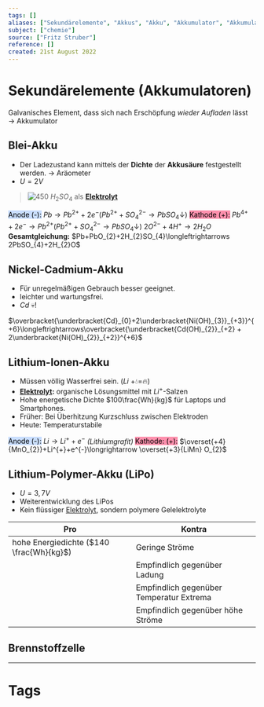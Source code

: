 ```yaml
---
tags: []
aliases: ["Sekundärelemente", "Akkus", "Akku", "Akkumulator", "Akkumulatoren"]
subject: ["chemie"]
source: ["Fritz Struber"]
reference: []
created: 21st August 2022
---
```


# Sekundärelemente (Akkumulatoren)
Galvanisches Element, dass sich nach Erschöpfung *wieder Aufladen* lässt $\rightarrow$ Akkumulator 
## Blei-Akku
- Der Ladezustand kann mittels der **Dichte** der **Akkusäure** festgestellt werden.
	$\rightarrow$ Aräometer
- $U=2V$

>![450](Bleiakku.png)
>$H_{2}SO_4$ als **[Elektrolyt](Elektrochemie.md)** 

<mark style="background: #ADCCFFA6;">Anode (-):</mark> $Pb\longrightarrow Pb^{2+}+2e^{-}(Pb^{2+}+SO_{4}^{2-}\rightarrow PbSO_{4}\downarrow)$
<mark style="background: #FF5582A6;">Kathode (+):</mark> $Pb^{4+}+2e^{-}\longrightarrow Pb^{2+}(Pb^{2+}+SO_{4}^{2-}\rightarrow PbSO_{4}\downarrow)$
$2O^{2-}+4H^{+}\longrightarrow 2H_{2}O$
**Gesamtgleichung:** $Pb+PbO_{2}+2H_{2}SO_{4}\longleftrightarrows 2PbSO_{4}+2H_{2}O$ 

## Nickel-Cadmium-Akku
- Für unregelmäßigen Gebrauch besser geeignet.
- leichter und wartungsfrei.
- $Cd$ 💀!

$\overbracket{\underbracket{Cd}_{0}+2\underbracket{Ni(OH)_{3}}_{+3}}^{+6}\longleftrightarrows\overbracket{\underbracket{Cd(OH)_{2}}_{+2} + 2\underbracket{Ni(OH)_{2}}_{+2}}^{+6}$

## Lithium-Ionen-Akku
- Müssen völlig Wasserfrei sein. ($Li$ +💧=🔥)
- **[Elektrolyt](Elektrochemie.md):** organische Lösungsmittel mit $Li^{+}$-Salzen
- Hohe energetische Dichte $100\frac{Wh}{kg}$ für Laptops und Smartphones.
- Früher: Bei Überhitzung Kurzschluss zwischen Elektroden
- Heute: Temperaturstabile 

<mark style="background: #ADCCFFA6;">Anode (-):</mark> $Li\longrightarrow Li^{+}+e^{-}$ *(Lithiumgrafit)*
<mark style="background: #FF5582A6;">Kathode: (+):</mark> $\overset{+4}{MnO_{2}}+Li^{+}+e^{-}\longrightarrow \overset{+3}{LiMn} O_{2}$

## Lithium-Polymer-Akku (LiPo)
- $U=3,7V$
- Weiterentwicklung des LiPos
- Kein flüssiger [Elektrolyt](Elektrochemie.md), sondern polymere Gelelektrolyte

| Pro                                      | Kontra                                   |
| ---------------------------------------- | ---------------------------------------- |
| hohe Energiedichte ($140 \frac{Wh}{kg}$) | Geringe Ströme                           |
|                                          | Empfindlich gegenüber Ladung             |
|                                          | Empfindlich gegenüber Temperatur Extrema |
|                                          | Empfindlich gegenüber höhe Ströme        | 

## Brennstoffzelle

---
# Tags
